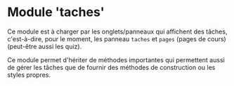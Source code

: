 # Module 'taches'

Ce module est à charger par les onglets/panneaux qui affichent des tâches, c'est-à-dire, pour le moment, les panneau `taches` et `pages` (pages de cours) (peut-être aussi les quiz).

Ce module permet d'hériter de méthodes importantes qui permettent aussi de gérer les tâches que de fournir des méthodes de construction ou les styles propres.
